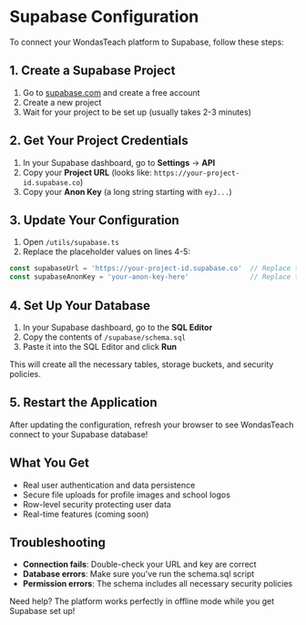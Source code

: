 # Supabase Configuration

To connect your WondasTeach platform to Supabase, follow these steps:

## 1. Create a Supabase Project
1. Go to [supabase.com](https://supabase.com) and create a free account
2. Create a new project
3. Wait for your project to be set up (usually takes 2-3 minutes)

## 2. Get Your Project Credentials
1. In your Supabase dashboard, go to **Settings** → **API**
2. Copy your **Project URL** (looks like: `https://your-project-id.supabase.co`)
3. Copy your **Anon Key** (a long string starting with `eyJ...`)

## 3. Update Your Configuration
1. Open `/utils/supabase.ts`
2. Replace the placeholder values on lines 4-5:

```typescript
const supabaseUrl = 'https://your-project-id.supabase.co'  // Replace this
const supabaseAnonKey = 'your-anon-key-here'               // Replace this
```

## 4. Set Up Your Database
1. In your Supabase dashboard, go to the **SQL Editor**
2. Copy the contents of `/supabase/schema.sql`
3. Paste it into the SQL Editor and click **Run**

This will create all the necessary tables, storage buckets, and security policies.

## 5. Restart the Application
After updating the configuration, refresh your browser to see WondasTeach connect to your Supabase database!

## What You Get
- Real user authentication and data persistence
- Secure file uploads for profile images and school logos
- Row-level security protecting user data
- Real-time features (coming soon)

## Troubleshooting
- **Connection fails**: Double-check your URL and key are correct
- **Database errors**: Make sure you've run the schema.sql script
- **Permission errors**: The schema includes all necessary security policies

Need help? The platform works perfectly in offline mode while you get Supabase set up!